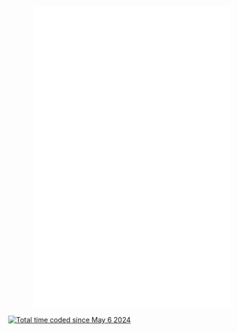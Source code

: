 
<p align="center"><img src="/github-metrics.svg" alt="Metrics" width="400"></p>
<a href="https://wakatime.com/@575be6fb-dae0-4ee6-89bb-0c841fb08a85"><img src="https://wakatime.com/badge/user/575be6fb-dae0-4ee6-89bb-0c841fb08a85.svg" alt="Total time coded since May 6 2024" /></a>

